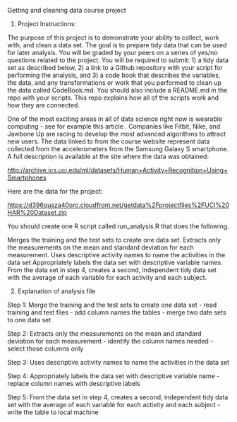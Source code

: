 Getting and cleaning data course project

1. Project Instructions:

The purpose of this project is to demonstrate your ability to collect, work with, and clean a data set. The goal is to prepare tidy data that can be used for later analysis. You will be graded by your peers on a series of yes/no questions related to the project. You will be required to submit: 1) a tidy data set as described below, 2) a link to a Github repository with your script for performing the analysis, and 3) a code book that describes the variables, the data, and any transformations or work that you performed to clean up the data called CodeBook.md. You should also include a README.md in the repo with your scripts. This repo explains how all of the scripts work and how they are connected.

One of the most exciting areas in all of data science right now is wearable computing - see for example this article . Companies like Fitbit, Nike, and Jawbone Up are racing to develop the most advanced algorithms to attract new users. The data linked to from the course website represent data collected from the accelerometers from the Samsung Galaxy S smartphone. A full description is available at the site where the data was obtained:

http://archive.ics.uci.edu/ml/datasets/Human+Activity+Recognition+Using+Smartphones

Here are the data for the project:

https://d396qusza40orc.cloudfront.net/getdata%2Fprojectfiles%2FUCI%20HAR%20Dataset.zip

You should create one R script called run_analysis.R that does the following.

Merges the training and the test sets to create one data set.
Extracts only the measurements on the mean and standard deviation for each measurement.
Uses descriptive activity names to name the activities in the data set
Appropriately labels the data set with descriptive variable names.
From the data set in step 4, creates a second, independent tidy data set with the average of each variable for each activity and each subject.

2. Explanation of analysis file

Step 1: Merge the training and the test sets to create one data set
        - read training and test files
        - add column names the tables
        - merge two date sets to one data set
        
Step 2: Extracts only the measurements on the mean and standard deviation for each measurement
        - identify the column names needed
        - select those columns only
        
Step 3: Uses descriptive activity names to name the activities in the data set
        
Step 4: Appropriately labels the data set with descriptive variable name
        - replace column names with descriptive labels
        
Step 5: From the data set in step 4, creates a second, independent tidy data set with the average of each variable for each activity and each subject 
        - write the table to local machine
